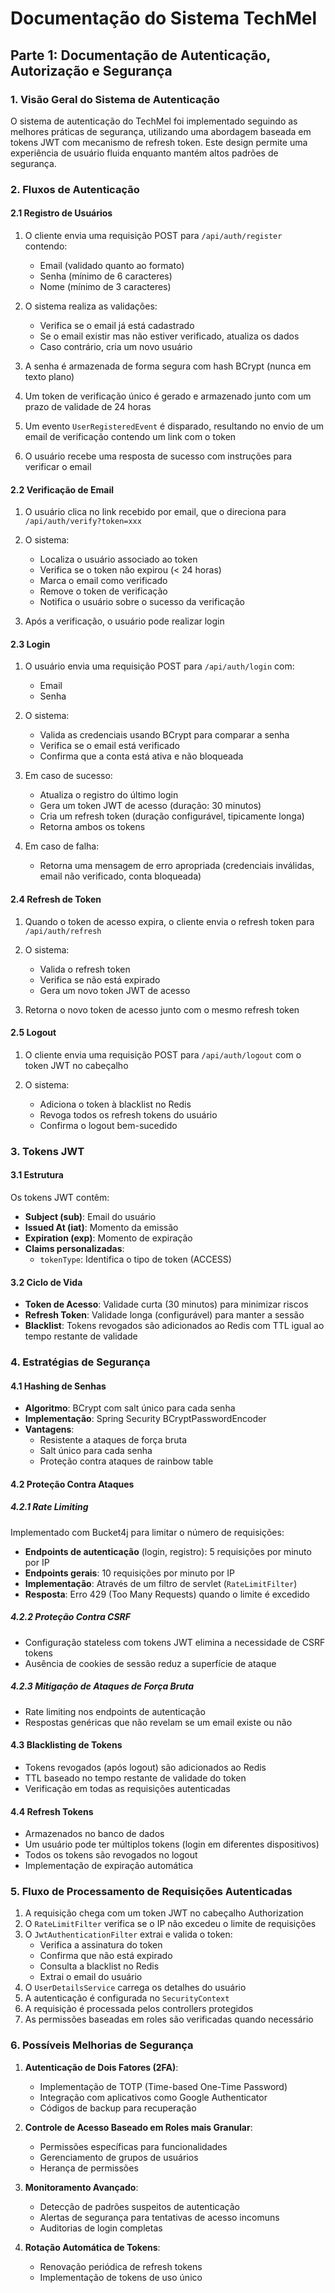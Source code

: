 # Documentação do Sistema TechMel

## Parte 1: Documentação de Autenticação, Autorização e Segurança

### 1. Visão Geral do Sistema de Autenticação

O sistema de autenticação do TechMel foi implementado seguindo as melhores práticas de segurança, utilizando uma abordagem baseada em tokens JWT com mecanismo de refresh token. Este design permite uma experiência de usuário fluida enquanto mantém altos padrões de segurança.

### 2. Fluxos de Autenticação

#### 2.1 Registro de Usuários

1. O cliente envia uma requisição POST para `/api/auth/register` contendo:
   - Email (validado quanto ao formato)
   - Senha (mínimo de 6 caracteres)
   - Nome (mínimo de 3 caracteres)

2. O sistema realiza as validações:
   - Verifica se o email já está cadastrado
   - Se o email existir mas não estiver verificado, atualiza os dados
   - Caso contrário, cria um novo usuário

3. A senha é armazenada de forma segura com hash BCrypt (nunca em texto plano)

4. Um token de verificação único é gerado e armazenado junto com um prazo de validade de 24 horas

5. Um evento `UserRegisteredEvent` é disparado, resultando no envio de um email de verificação contendo um link com o token

6. O usuário recebe uma resposta de sucesso com instruções para verificar o email

#### 2.2 Verificação de Email

1. O usuário clica no link recebido por email, que o direciona para `/api/auth/verify?token=xxx`

2. O sistema:
   - Localiza o usuário associado ao token
   - Verifica se o token não expirou (< 24 horas)
   - Marca o email como verificado
   - Remove o token de verificação
   - Notifica o usuário sobre o sucesso da verificação

3. Após a verificação, o usuário pode realizar login

#### 2.3 Login

1. O usuário envia uma requisição POST para `/api/auth/login` com:
   - Email
   - Senha

2. O sistema:
   - Valida as credenciais usando BCrypt para comparar a senha
   - Verifica se o email está verificado
   - Confirma que a conta está ativa e não bloqueada

3. Em caso de sucesso:
   - Atualiza o registro do último login
   - Gera um token JWT de acesso (duração: 30 minutos)
   - Cria um refresh token (duração configurável, tipicamente longa)
   - Retorna ambos os tokens

4. Em caso de falha:
   - Retorna uma mensagem de erro apropriada (credenciais inválidas, email não verificado, conta bloqueada)

#### 2.4 Refresh de Token

1. Quando o token de acesso expira, o cliente envia o refresh token para `/api/auth/refresh`

2. O sistema:
   - Valida o refresh token
   - Verifica se não está expirado
   - Gera um novo token JWT de acesso

3. Retorna o novo token de acesso junto com o mesmo refresh token

#### 2.5 Logout

1. O cliente envia uma requisição POST para `/api/auth/logout` com o token JWT no cabeçalho

2. O sistema:
   - Adiciona o token à blacklist no Redis
   - Revoga todos os refresh tokens do usuário
   - Confirma o logout bem-sucedido

### 3. Tokens JWT

#### 3.1 Estrutura

Os tokens JWT contêm:

- **Subject (sub)**: Email do usuário
- **Issued At (iat)**: Momento da emissão
- **Expiration (exp)**: Momento de expiração
- **Claims personalizadas**: 
  - `tokenType`: Identifica o tipo de token (ACCESS)

#### 3.2 Ciclo de Vida

- **Token de Acesso**: Validade curta (30 minutos) para minimizar riscos
- **Refresh Token**: Validade longa (configurável) para manter a sessão
- **Blacklist**: Tokens revogados são adicionados ao Redis com TTL igual ao tempo restante de validade

### 4. Estratégias de Segurança

#### 4.1 Hashing de Senhas

- **Algoritmo**: BCrypt com salt único para cada senha
- **Implementação**: Spring Security BCryptPasswordEncoder
- **Vantagens**:
  - Resistente a ataques de força bruta
  - Salt único para cada senha
  - Proteção contra ataques de rainbow table

#### 4.2 Proteção Contra Ataques

##### 4.2.1 Rate Limiting

Implementado com Bucket4j para limitar o número de requisições:

- **Endpoints de autenticação** (login, registro): 5 requisições por minuto por IP
- **Endpoints gerais**: 10 requisições por minuto por IP
- **Implementação**: Através de um filtro de servlet (`RateLimitFilter`)
- **Resposta**: Erro 429 (Too Many Requests) quando o limite é excedido

##### 4.2.2 Proteção Contra CSRF

- Configuração stateless com tokens JWT elimina a necessidade de CSRF tokens
- Ausência de cookies de sessão reduz a superfície de ataque

##### 4.2.3 Mitigação de Ataques de Força Bruta

- Rate limiting nos endpoints de autenticação
- Respostas genéricas que não revelam se um email existe ou não

#### 4.3 Blacklisting de Tokens

- Tokens revogados (após logout) são adicionados ao Redis
- TTL baseado no tempo restante de validade do token
- Verificação em todas as requisições autenticadas

#### 4.4 Refresh Tokens

- Armazenados no banco de dados
- Um usuário pode ter múltiplos tokens (login em diferentes dispositivos)
- Todos os tokens são revogados no logout
- Implementação de expiração automática

### 5. Fluxo de Processamento de Requisições Autenticadas

1. A requisição chega com um token JWT no cabeçalho Authorization
2. O `RateLimitFilter` verifica se o IP não excedeu o limite de requisições
3. O `JwtAuthenticationFilter` extrai e valida o token:
   - Verifica a assinatura do token
   - Confirma que não está expirado
   - Consulta a blacklist no Redis
   - Extrai o email do usuário
4. O `UserDetailsService` carrega os detalhes do usuário
5. A autenticação é configurada no `SecurityContext`
6. A requisição é processada pelos controllers protegidos
7. As permissões baseadas em roles são verificadas quando necessário

### 6. Possíveis Melhorias de Segurança

1. **Autenticação de Dois Fatores (2FA)**:
   - Implementação de TOTP (Time-based One-Time Password)
   - Integração com aplicativos como Google Authenticator
   - Códigos de backup para recuperação

2. **Controle de Acesso Baseado em Roles mais Granular**:
   - Permissões específicas para funcionalidades
   - Gerenciamento de grupos de usuários
   - Herança de permissões

3. **Monitoramento Avançado**:
   - Detecção de padrões suspeitos de autenticação
   - Alertas de segurança para tentativas de acesso incomuns
   - Auditorias de login completas

4. **Rotação Automática de Tokens**:
   - Renovação periódica de refresh tokens
   - Implementação de tokens de uso único